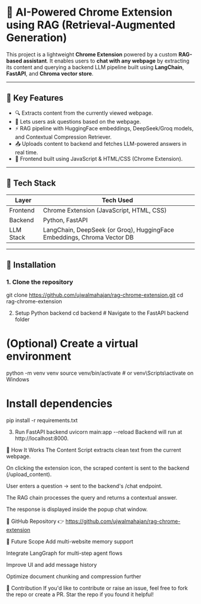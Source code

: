 # 🧠 AI-Powered Chrome Extension using RAG (Retrieval-Augmented Generation)

This project is a lightweight **Chrome Extension** powered by a custom **RAG-based assistant**. It enables users to **chat with any webpage** by extracting its content and querying a backend LLM pipeline built using **LangChain**, **FastAPI**, and **Chroma vector store**.

---

## 🚀 Key Features

- 🔍 Extracts content from the currently viewed webpage.
- 💬 Lets users ask questions based on the webpage.
- ⚡ RAG pipeline with HuggingFace embeddings, DeepSeek/Groq models, and Contextual Compression Retriever.
- 📤 Uploads content to backend and fetches LLM-powered answers in real time.
- 🧩 Frontend built using JavaScript & HTML/CSS (Chrome Extension).

---

## 📂 Tech Stack

| Layer     | Tech Used                                                                 |
|-----------|---------------------------------------------------------------------------|
| Frontend  | Chrome Extension (JavaScript, HTML, CSS)                                  |
| Backend   | Python, FastAPI                                                           |
| LLM Stack | LangChain, DeepSeek (or Groq), HuggingFace Embeddings, Chroma Vector DB  |

---

## 🔧 Installation

### 1. Clone the repository

git clone https://github.com/ujwalmahajan/rag-chrome-extension.git
cd rag-chrome-extension

2. Setup Python backend
cd backend  # Navigate to the FastAPI backend folder

# (Optional) Create a virtual environment
python -m venv venv
source venv/bin/activate  # or venv\Scripts\activate on Windows

# Install dependencies
pip install -r requirements.txt

3. Run FastAPI backend
uvicorn main:app --reload
Backend will run at http://localhost:8000.

🧠 How It Works
The Content Script extracts clean text from the current webpage.

On clicking the extension icon, the scraped content is sent to the backend (/upload_content).

User enters a question → sent to the backend's /chat endpoint.

The RAG chain processes the query and returns a contextual answer.

The response is displayed inside the popup chat window.

🔗 GitHub Repository
👉 https://github.com/ujwalmahajan/rag-chrome-extension

📌 Future Scope
 Add multi-website memory support

 Integrate LangGraph for multi-step agent flows

 Improve UI and add message history

 Optimize document chunking and compression further

🙌 Contribution
If you'd like to contribute or raise an issue, feel free to fork the repo or create a PR. Star the repo if you found it helpful!



